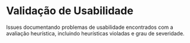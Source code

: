 # Validação de Usabilidade
Issues documentando problemas de usabilidade encontrados com a avaliação heurística, incluindo heurísticas violadas e grau de severidade.
